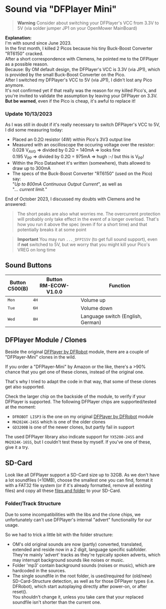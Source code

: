 # Sound via "DFPlayer Mini"

> **Warning**
> Consider about switching your DFPlayer's VCC from 3.3V to 5V
> (via solder jumper JP1 on your OpenMower MainBoard)

**Explanation:**<br>
I'm with sound since June 2023.<br>
In the first month, I killed 2 Picos because his tiny Buck-Boost Converter "RT6150" cracked.<br>
After a short correspondence with Clemens, he pointed me to the DFPlayer
as a possible reason.<br>
Because: By OM default design, the DFPlayer's VCC is 3.3V (via JP1),
which is provided by the small Buck-Boost Converter on the Pico.<br>
After I switched my DFPlayer's VCC to 5V (via JP1), I didn't lost any Pico anymore.<br>
It's not confirmed yet if that really was the reason for my killed Pico's,
and you're invited to validate the assumption by leaving your DFPlayer on 3.3V. **But be warned**, even if the Pico is cheap, it's awful to replace it! 

### Update 10/13/2023

As I was still in doubt if it's really necessary to switch DFPlayer's VCC to 5V,
I did some measuring today:

- Placed an 0.2Ω resistor (4W) within Pico's 3V3 output line
- Measured with an oscilloscope the occuring voltage over the resistor:<br>
  0.028 V<sub>AVG</sub> => divided by 0.2Ω = 140mA => looks fine<br>
  0.195 V<sub>PP</sub> => divided by 0.2Ω = 975mA => hugh :-/ but this is V<sub>PP</sub>!
- Within the Pico Datasheet it's written (somewhere), thats allowed to draw up to 300mA
- The specs of the Buck-Boost Converter "RT6150" (used on the Pico) say:<br>
  "*Up to 800mA Continuous Output Current*", as well as<br>
  "*... current limit.*"

End of October 2023, I discussed my doubts with Clemens and he answered:
> The short peaks are also what worries me. The overcurrent protection will probably only take effect in the event of a longer overload. That's how you run it above the spec (even if for a short time) and that potentially breaks it at some point

> **Important**
> You may run `..._DFPIS5V` (to get full sound support), even if **not** switched to 5V, but we worry that you might kill your Pico's VREG on long time

## Sound Buttons

| Button<br>C500(B) | Button<br>RM-ECOW-V1.0.0 | Function |
| ------ | -------- | ---
| <kbd>Mon</kbd> | <kbd>4H</kbd> | Volume up |
| <kbd>Tue</kbd> | <kbd>6H</kbd> | Volume down
| <kbd>Wed</kbd> | <kbd>8H</kbd> | Language switch (English, German)

## DFPlayer Module / Clones

Beside the original [DFPlayer by DFRobot](https://www.dfrobot.com/product-1121.html) module, there are a couple of "DFPlayer-Mini" clones in the wild.

If you order a "DFPlayer-Mini" by Amazon or the like, there's a >90% chance that you get one of these clones, instead of the original one.

That's why I tried to adapt the code in that way, that some of these clones get also supported.

Check the larger chip on the backside of the module, to verify if your DFPlayer is supported. The following DFPlayer chips are supported/tested at the moment:

- `DFROBOT LISP3` is the one on my original [DFPlayer by DFRobot](https://www.dfrobot.com/product-1121.html) module
- `MH2024K-24SS` which is one of the older clones
- `GD3200B` is one of the newer clones, but partly fail in support

The used DFPlayer library also indicate support for `YX5200-24SS` and `MH2024K-16SS`, but I couldn't test these by myself. If you've one of these, give it a try.

## SD-Card

Look like all DFPlayer support a SD-Card size up to 32GB.
As we don't have a lot soundfiles (<10MB), choose the smallest one you can find, format it with a FAT32 file system (or if it's already formatted, remove all existing files) and copy all these [files and folder](./soundfiles/) to your SD-Card.

### Folder/Track Structure

Due to some incompatibilities with the libs and the clone chips, we unfortunately can't use DFPlayer's internal "advert" functionality for our usage.

So we had to trick a little bit with the folder structure:

- OM's old original sounds are now (partly) converted, translated, extended and reside now in a 2 digit, language specific subfolder. They're mainly 'advert' tracks as they're typically spoken adverts, which may interrupt background sounds like noises or music.
- Folder 'mp3' contain background sounds (noises or music), which are hardcoded in the sources.
- The single soundfile in the root folder, is used/required for (old/new) SD-Card-Structure detection, as well as for those DFPlayer types (i.e. DFRobot),
  which start autoplaying directly after power-on, or after reset().<br>
  You shouldn't change it, unless you take care that your replaced soundfile isn't shorter than the current one.
